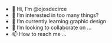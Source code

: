 - 👋 Hi, I’m @ojosdecirce
- 👀 I’m interested in too many things?
- 🌱 I’m currently learning graphic design
- 💞️ I’m looking to collaborate on ...
- 📫 How to reach me ...

<!---
ojosdecirce/ojosdecirce is a ✨ special ✨ repository because its `README.md` (this file) appears on your GitHub profile.
You can click the Preview link to take a look at your changes.
--->
